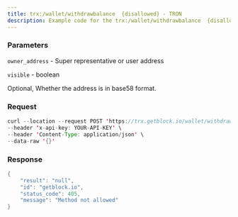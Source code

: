 ```yaml
---
title: trx:/wallet/withdrawbalance  {disallowed} - TRON
description: Example code for the trx:/wallet/withdrawbalance  {disallowed} rest method. Сomplete guide on how to use trx:/wallet/withdrawbalance  {disallowed} rest in GetBlock.io Web3 documentation.
---
```


### Parameters


`owner_address` - Super representative or user address

`visible` - boolean

Optional, Whether the address is in base58 format.

### Request

``` java
curl --location --request POST 'https://trx.getblock.io/wallet/withdrawbalance' \
--header 'x-api-key: YOUR-API-KEY' \
--header 'Content-Type: application/json' \
--data-raw '{}'
```

###  Response

``` java
{
    "result": "null",
    "id": "getblock.io",
    "status_code": 405,
    "message": "Method not allowed"
}
```

